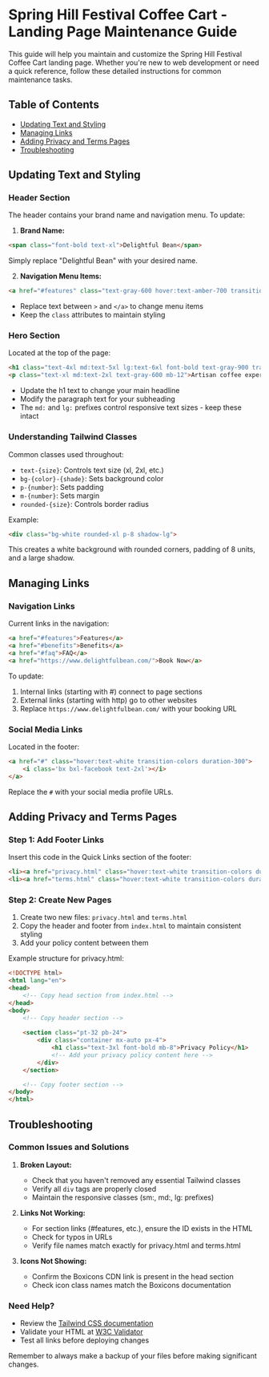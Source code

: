 # Spring Hill Festival Coffee Cart - Landing Page Maintenance Guide

This guide will help you maintain and customize the Spring Hill Festival Coffee Cart landing page. Whether you're new to web development or need a quick reference, follow these detailed instructions for common maintenance tasks.

## Table of Contents
- [Updating Text and Styling](#updating-text-and-styling)
- [Managing Links](#managing-links)
- [Adding Privacy and Terms Pages](#adding-privacy-and-terms-pages)
- [Troubleshooting](#troubleshooting)

## Updating Text and Styling

### Header Section
The header contains your brand name and navigation menu. To update:

1. **Brand Name:**
```html
<span class="font-bold text-xl">Delightful Bean</span>
```
Simply replace "Delightful Bean" with your desired name.

2. **Navigation Menu Items:**
```html
<a href="#features" class="text-gray-600 hover:text-amber-700 transition-colors duration-300">Features</a>
```
- Replace text between `>` and `</a>` to change menu items
- Keep the `class` attributes to maintain styling

### Hero Section
Located at the top of the page:
```html
<h1 class="text-4xl md:text-5xl lg:text-6xl font-bold text-gray-900 tracking-tight mb-6">Spring Hill Festival Coffee Cart</h1>
<p class="text-xl md:text-2xl text-gray-600 mb-12">Artisan coffee experiences for Spring Hill event attendees</p>
```
- Update the h1 text to change your main headline
- Modify the paragraph text for your subheading
- The `md:` and `lg:` prefixes control responsive text sizes - keep these intact

### Understanding Tailwind Classes
Common classes used throughout:
- `text-{size}`: Controls text size (xl, 2xl, etc.)
- `bg-{color}-{shade}`: Sets background color
- `p-{number}`: Sets padding
- `m-{number}`: Sets margin
- `rounded-{size}`: Controls border radius

Example:
```html
<div class="bg-white rounded-xl p-8 shadow-lg">
```
This creates a white background with rounded corners, padding of 8 units, and a large shadow.

## Managing Links

### Navigation Links
Current links in the navigation:
```html
<a href="#features">Features</a>
<a href="#benefits">Benefits</a>
<a href="#faq">FAQ</a>
<a href="https://www.delightfulbean.com/">Book Now</a>
```

To update:
1. Internal links (starting with #) connect to page sections
2. External links (starting with http) go to other websites
3. Replace `https://www.delightfulbean.com/` with your booking URL

### Social Media Links
Located in the footer:
```html
<a href="#" class="hover:text-white transition-colors duration-300">
    <i class='bx bxl-facebook text-2xl'></i>
</a>
```
Replace the `#` with your social media profile URLs.

## Adding Privacy and Terms Pages

### Step 1: Add Footer Links
Insert this code in the Quick Links section of the footer:
```html
<li><a href="privacy.html" class="hover:text-white transition-colors duration-300">Privacy Policy</a></li>
<li><a href="terms.html" class="hover:text-white transition-colors duration-300">Terms of Service</a></li>
```

### Step 2: Create New Pages
1. Create two new files: `privacy.html` and `terms.html`
2. Copy the header and footer from `index.html` to maintain consistent styling
3. Add your policy content between them

Example structure for privacy.html:
```html
<!DOCTYPE html>
<html lang="en">
<head>
    <!-- Copy head section from index.html -->
</head>
<body>
    <!-- Copy header section -->
    
    <section class="pt-32 pb-24">
        <div class="container mx-auto px-4">
            <h1 class="text-3xl font-bold mb-8">Privacy Policy</h1>
            <!-- Add your privacy policy content here -->
        </div>
    </section>

    <!-- Copy footer section -->
</body>
</html>
```

## Troubleshooting

### Common Issues and Solutions

1. **Broken Layout:**
   - Check that you haven't removed any essential Tailwind classes
   - Verify all `div` tags are properly closed
   - Maintain the responsive classes (sm:, md:, lg: prefixes)

2. **Links Not Working:**
   - For section links (#features, etc.), ensure the ID exists in the HTML
   - Check for typos in URLs
   - Verify file names match exactly for privacy.html and terms.html

3. **Icons Not Showing:**
   - Confirm the Boxicons CDN link is present in the head section
   - Check icon class names match the Boxicons documentation

### Need Help?
- Review the [Tailwind CSS documentation](https://tailwindcss.com/docs)
- Validate your HTML at [W3C Validator](https://validator.w3.org/)
- Test all links before deploying changes

Remember to always make a backup of your files before making significant changes.